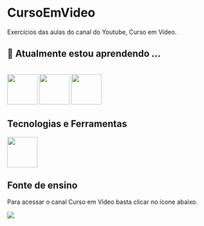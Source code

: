 # CursoEmVideo
Exercícios das aulas do canal do Youtube, Curso em Vídeo.</br>
## 🌱 Atualmente estou aprendendo ... </br>
<br><img src="https://cdn.jsdelivr.net/gh/devicons/devicon/icons/java/java-original-wordmark.svg" width="70" height="70"/> <img src="https://cdn.jsdelivr.net/gh/devicons/devicon/icons/javascript/javascript-original.svg" width="70" height="70"/> <img src="https://cdn.jsdelivr.net/gh/devicons/devicon/icons/python/python-plain.svg" width="70" height="70"/>
## Tecnologias e Ferramentas
<img src="https://cdn.jsdelivr.net/gh/devicons/devicon/icons/git/git-original-wordmark.svg" width="70" height="70"/> 

## Fonte de ensino
Para acessar o canal Curso em Vídeo basta clicar no ícone abaixo.
<div>
<a href="https://www.youtube.com/cursoemvideo" target="_blank"><img src="https://img.shields.io/badge/YouTube-FF0000?style=for-the-badge&logo=youtube&logoColor=white" target="_blank"></a>
</div>
